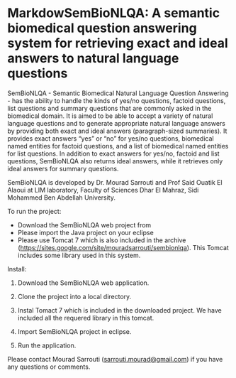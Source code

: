 MarkdowSemBioNLQA: A semantic biomedical question answering system for retrieving exact and ideal answers to natural language questions
===================

SemBioNLQA - Semantic Biomedical Natural Language Question Answering - has the ability to handle the kinds of yes/no questions, factoid questions, 
list questions and summary questions that are commonly asked in the biomedical domain. It is aimed to be able to accept a variety of natural language 
questions and to generate appropriate natural language answers by providing both exact and ideal answers (paragraph-sized summaries). It provides exact 
answers “yes” or “no” for yes/no questions, biomedical named entities for factoid questions, and a list of biomedical named entities for list questions. 
In addition to exact answers for yes/no, factoid and list questions, SemBioNLQA also returns ideal answers, while it retrieves only ideal answers for summary 
questions.

SemBioNLQA is developed by  Dr. Mourad Sarrouti and Prof Said Ouatik El Alaoui at LIM laboratory, Faculty of Sciences Dhar El Mahraz, 
Sidi Mohammed Ben Abdellah University.



To run the project:
-	Download the SemBioNLQA web project from  
-	Please import the Java project on your eclipse
- Please use Tomcat 7 which is also included in the archive (https://sites.google.com/site/mouradsarrouti/sembionlqa). This Tomcat includes some library used in this system.

Install:

1. Download the SemBioNLQA web application.

2. Clone the project into a local directory.

3. Instal Tomact 7 which is included in the downloaded project. We have included all the requered library in this tomcat.

4. Import SemBioNLQA project in eclipse.

5. Run the application.


Please contact Mourad Sarrouti (sarrouti.mourad@gmail.com) if you have any questions or comments.
